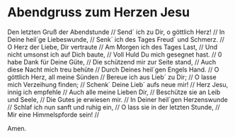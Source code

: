 # Abendgruss zum Herzen Jesu

Den letzten Gruß der Abendstunde //
Send´ ich zu Dir, o göttlich Herz! //
In Deine heil´ge Liebeswunde, //
Senk´ ich des Tages Freud´ und Schmerz. //
O Herz der Liebe, Dir vertraute //
Am Morgen ich des Tages Last, //
Und nicht umsonst ich auf Dich baute, //
Voll Huld Du mich gesegnet hast. //
0 habe Dank für Deine Güte, //
Die schützend mir zur Seite stand, //
Auch diese Nacht mich treu behüte //
Durch Deines heil´gen Engels Hand. //
O göttlich Herz, all meine Sünden //
Bereue ich aus Lieb´ zu Dir; //
O lasse mich Verzeihung finden; //
Schenk´ Deine Lieb´ aufs neue mir! //
Herz Jesu, innig ich empfehle //
Auch alle meine Lieben Dir, //
Beschütze sie an Leib und Seele, //
Die Gutes je erwiesen mir. //
In Deiner heil´gen Herzenswunde //
Schlaf ich nun sanft und ruhig ein, //
O lass sie in der letzten Stunde, //
Mir eine Himmelspforde sein!  //

Amen.